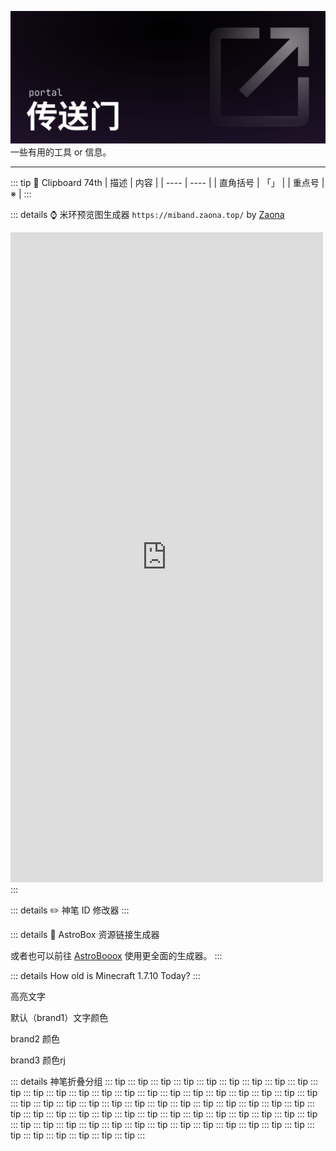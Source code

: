 <script setup>
import AstroBoxResLinkGen from '/.vitepress/theme/components/astrobox_res_link_gen.vue'
import CountdownTimer from '/.vitepress/theme/components/countdown.vue'
import IDEditor from '/.vitepress/theme/components/wf_id_editor.vue'
</script>


![Header](../../public/header_pic/传送门.svg)
一些有用的工具 or 信息。

---




::: tip 📂 Clipboard 74th
| 描述 | 内容 |
| ---- | ---- |
| 直角括号 | 「」 |
| 重点号   |  ※  |
:::




::: details ⌚ 米环预览图生成器
`https://miband.zaona.top/` by [Zaona](https://github.com/zaona)
<iframe src="https://miband.zaona.top/" width="500" height="1040" frameborder="0" loading="lazy"></iframe>
:::




::: details ✏️ 神笔 ID 修改器
<IDEditor />
:::




::: details 🔗 AstroBox 资源链接生成器
<AstroBoxResLinkGen />

或者也可以前往 [AstroBooox](https://astrobooox.pages.dev/) 使用更全面的生成器。
:::




::: details How old is Minecraft 1.7.10 Today?
<CountdownTimer targetDate="2014-06-26T12:00:00" />
:::




<WFDownloadBtn title="我是显示标题" resourceName="我是资源名称" />




<Highlight>高亮文字</Highlight>

<Color>默认（brand1）文字颜色</Color>

<Color color="var(--vp-c-brand-2)">brand2 颜色</Color>

<Color color="var(--vp-c-brand-3)">brand3 颜色rj</Color>




::: details 神笔折叠分组
::: tip
::: tip
::: tip
::: tip
::: tip
::: tip
::: tip
::: tip
::: tip
::: tip
::: tip
::: tip
::: tip
::: tip
::: tip
::: tip
::: tip
::: tip
::: tip
::: tip
::: tip
::: tip
::: tip
::: tip
::: tip
::: tip
::: tip
::: tip
::: tip
::: tip
::: tip
::: tip
::: tip
::: tip
::: tip
::: tip
::: tip
::: tip
::: tip
::: tip
::: tip
::: tip
::: tip
::: tip
::: tip
::: tip
::: tip
::: tip
::: tip
::: tip
::: tip
::: tip
::: tip
::: tip
::: tip
::: tip
::: tip
::: tip
::: tip
::: tip
::: tip
::: tip
::: tip
::: tip
::: tip
::: tip
::: tip
::: tip
::: tip
:::

